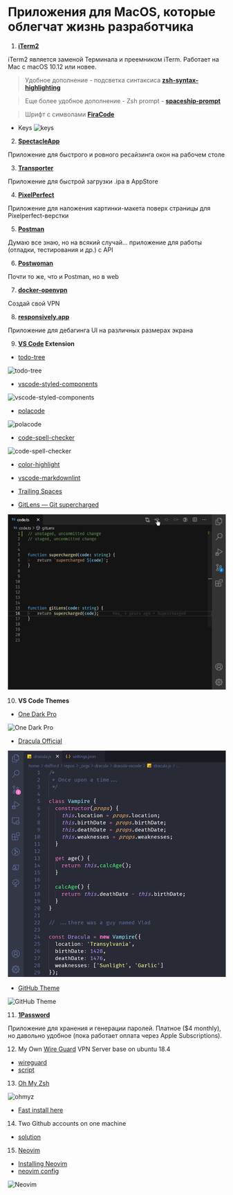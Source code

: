 # Приложения для MacOS, которые облегчат жизнь разработчика

1. **[iTerm2](https://www.iterm2.com/)**

iTerm2 является заменой Терминала и преемником iTerm. Работает на Mac с macOS 10.12 или новее.
> Удобное дополнение - подсветка синтаксиса **[zsh-syntax-highlighting](https://github.com/zsh-users/zsh-syntax-highlighting)**

> Еще более удобное дополнение - Zsh prompt - **[spaceship-prompt](https://github.com/denysdovhan/spaceship-prompt)**

> Шрифт с символами  **[FiraCode](https://github.com/tonsky/FiraCode)**

- Keys
![keys](https://cloud.cdroma.ru/upload/855a008f-9d71-48fd-bf14-e1d0c1bffd46-1650458070095.png)

2. **[SpectacleApp](https://www.spectacleapp.com/)**

Приложение для быстрого и ровного ресайзинга окон на рабочем столе

3. **[Transporter](https://apps.apple.com/ru/app/transporter/id1450874784?mt=12)**

Приложение для быстрой загрузки .ipa в AppStore

4. **[PixelPerfect](http://pixelperfect-app.com/)**

Приложение для наложения картинки-макета поверх страницы для Pixelperfect-верстки

5. **[Postman](https://www.postman.com/)**

Думаю все знаю, но на всякий случай... приложение для работы (отладки, тестирования и др.) с API

6. **[Postwoman](https://postwoman.io/)**

Почти то же, что и Postman, но в web

7. **[docker-openvpn](https://github.com/kylemanna/docker-openvpn/)**

Создай свой VPN

8. **[responsively.app](https://responsively.app/)**

Приложение для дебагинга UI на различных размерах экрана

9. **[VS Code](https://code.visualstudio.com/) Extension**

- [todo-tree](https://marketplace.visualstudio.com/items?itemName=Gruntfuggly.todo-tree)

![todo-tree](https://raw.githubusercontent.com/Gruntfuggly/todo-tree/master/resources/screenshot.png)

- [vscode-styled-components](https://marketplace.visualstudio.com/items?itemName=styled-components.vscode-styled-components)

![vscode-styled-components](https://github.com/styled-components/vscode-styled-components/raw/HEAD/demo.gif)

- [polacode](https://marketplace.visualstudio.com/items?itemName=pnp.polacode)

![polacode](https://github.com/octref/polacode/raw/master/demo/usage.gif)

- [code-spell-checker](https://marketplace.visualstudio.com/items?itemName=streetsidesoftware.code-spell-checker)

![code-spell-checker](https://raw.githubusercontent.com/streetsidesoftware/vscode-spell-checker/master/packages/client/images/example.gif)

- [color-highlight](https://marketplace.visualstudio.com/items?itemName=naumovs.color-highlight)

- [vscode-markdownlint](https://marketplace.visualstudio.com/items?itemName=DavidAnson.vscode-markdownlint)

- [Trailing Spaces](https://marketplace.visualstudio.com/items?itemName=shardulm94.trailing-spaces)

- [GitLens — Git supercharged](https://marketplace.visualstudio.com/items?itemName=eamodio.gitlens)

![GitLens — Git supercharged](https://raw.githubusercontent.com/gitkraken/vscode-gitlens/main/images/docs/revision-navigation.gif)

10. **VS Code Themes**

- [One Dark Pro](https://marketplace.visualstudio.com/items?itemName=zhuangtongfa.Material-theme)

![One Dark Pro](https://cdn.jsdelivr.net/gh/binaryify/onedark-pro/screenshots/normal.png)

- [Dracula Official](https://marketplace.visualstudio.com/items?itemName=dracula-theme.theme-dracula)

![Dracula Official](https://raw.githubusercontent.com/dracula/visual-studio-code/master/screenshot.png)

- [GitHub Theme](https://marketplace.visualstudio.com/items?itemName=GitHub.github-vscode-theme)

![GitHub Theme](https://user-images.githubusercontent.com/378023/132220037-3cd3e777-55a6-445f-9a2e-da6020ebd78d.png)

11. **[1Password](https://1password.com/ru/)**

Приложение для хранения и генерации паролей.
Платное ($4 monthly), но давольно удобное (пока работает оплата через Apple Subscriptions).

12. My Own [Wire Guard](https://www.wireguard.com) VPN Server base on ubuntu 18.4

- [wireguard](https://www.wireguard.com)
- [script](https://gist.github.com/gthrm/fcf39fc0cc06f47047cd8e7640eff573)

13. [Oh My Zsh](https://ohmyz.sh)

![ohmyz](https://ohmyz.sh/img/themes/eastwood.jpg)

- [Fast install here](https://gist.github.com/dogrocker/1efb8fd9427779c827058f873b94df95)

14. Two Github accounts on one machine

- [solution](https://gist.github.com/oanhnn/80a89405ab9023894df7)

15. [Neovim](https://neovim.io)

- [Installing Neovim](https://github.com/neovim/neovim/wiki/Installing-Neovim)
- [neovim config](https://gist.github.com/gthrm/1768241930408671f4bc7db99d800656)

![Neovim](https://pbs.twimg.com/media/FGXYONqX0AUxA0e?format=jpg&name=large)

